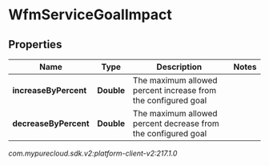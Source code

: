 # WfmServiceGoalImpact


## Properties

| Name | Type | Description | Notes |
| ------------ | ------------- | ------------- | ------------- |
| **increaseByPercent** | **Double** | The maximum allowed percent increase from the configured goal |  |
| **decreaseByPercent** | **Double** | The maximum allowed percent decrease from the configured goal |  |




_com.mypurecloud.sdk.v2:platform-client-v2:217.1.0_
